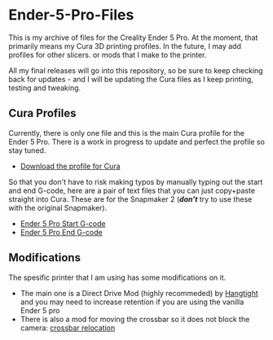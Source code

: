 # Ender-5-Pro-Files

This is my archive of files for the Creality Ender 5 Pro. At the moment, that primarily means my Cura 3D printing profiles. In the future, I may add profiles for other slicers. or mods that I make to the printer.

All my final releases will go into this repository, so be sure to keep checking back for updates - and I will be updating the Cura files as I keep printing, testing and tweaking.

## Cura Profiles

Currently, there is only one file and this is the main Cura profile for the Ender 5 Pro. There is a work in progress to update and perfect the profile so stay tuned. 

- [Download the profile for Cura](https://github.com/iollama/Ender-5-Pro-Files/blob/main/Ender5pro_cura_iollama_DirectDrive_20201228.curaprofile)

So that you don't have to risk making typos by manually typing out the start and end G-code, here are a pair of text files that you can just copy+paste straight into Cura. These are for the Snapmaker 2 (***don't*** try to use these with the original Snapmaker).

- [Ender 5 Pro Start G-code](https://github.com/iollama/Ender-5-Pro-Files/blob/main/ender-5-pro-start-code.txt)
- [Ender 5 Pro End G-code](https://github.com/iollama/Ender-5-Pro-Files/blob/main/ender-5-pro-end-code.txt)

## Modifications
The spesific printer that I am using has some modifications on it. 
- The main one is a Direct Drive Mod (highly recommeded) by [Hangtight](https://bit.ly/35ffR6v) and you may need to increase retention if you are using the vanilla Ender 5 pro
- There is also a mod for moving the crossbar so it does not block the camera: [crossbar relocation](https://www.youtube.com/watch?v=4683lWXrPzY)
